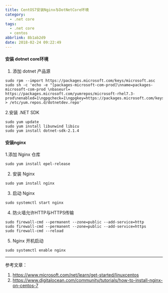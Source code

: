 ```yaml
---
title: CentOS7安装Nginx与DotNetCore环境
category:
  - .net core
tags:
  - .net core
  - centos
abbrlink: 8b1ab2d9
date: 2018-02-24 09:22:49
---
```


#### 安装 dotnet core环境

1. 添加 dotnet 产品源
```
sudo rpm --import https://packages.microsoft.com/keys/microsoft.asc
sudo sh -c 'echo -e "[packages-microsoft-com-prod]\nname=packages-microsoft-com-prod \nbaseurl= https://packages.microsoft.com/yumrepos/microsoft-rhel7.3-prod\nenabled=1\ngpgcheck=1\ngpgkey=https://packages.microsoft.com/keys/microsoft.asc" > /etc/yum.repos.d/dotnetdev.repo'
```

2.安装 .NET SDK

```
sudo yum update
sudo yum install libunwind libicu
sudo yum install dotnet-sdk-2.1.4
```

#### 安装nginx
1.添加 Nginx 仓库

```
sudo yum install epel-release
```

2. 安装 Nginx

```
sudo yum install nginx
```

3. 启动 Nginx

```
sudo systemctl start nginx
```
4. 防火墙允许HTTP与HTTPS传输

```
sudo firewall-cmd --permanent --zone=public --add-service=http 
sudo firewall-cmd --permanent --zone=public --add-service=https
sudo firewall-cmd --reload
```

5. Nginx 开机启动

```
sudo systemctl enable nginx
```


---
参考文章：
1. https://www.microsoft.com/net/learn/get-started/linuxcentos
2. https://www.digitalocean.com/community/tutorials/how-to-install-nginx-on-centos-7